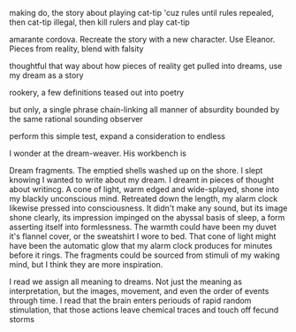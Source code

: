 making do, the story about playing cat-tip 'cuz rules until rules repealed, then cat-tip illegal, then kill rulers and play cat-tip

amarante cordova. Recreate the story with a new character. Use Eleanor. Pieces from reality, blend with falsity

thoughtful that way about how pieces of reality get pulled into dreams, use my dream as a story

rookery, a few definitions teased out into poetry

but only, a single phrase chain-linking all manner of absurdity bounded by the same rational sounding observer

perform this simple test, expand a consideration to endless  

I wonder at the dream-weaver. His workbench is 

Dream fragments. The emptied shells washed up on the shore.
I slept knowing I wanted to write about my dream. I dreamt in pieces of thought about writincg. A cone of light, warm edged and wide-splayed, shone into my blackly unconscious mind. Retreated down the length, my alarm clock likewise pressed into consciousness. It didn't make any sound, but its image shone clearly, its impression impinged on the abyssal basis of sleep, a form asserting itself into formlessness. The warmth could have been my duvet it's flannel cover, or the sweatshirt I wore to bed. That cone of light might have been the automatic glow that my alarm clock produces for minutes before it rings. The fragments could be sourced from stimuli of my waking mind, but I think they are more inspiration.

I read we assign all meaning to dreams. Not just the meaning as interpretation, but the images, movement, and even the order of events through time. I read that the brain enters periouds of rapid random stimulation, that those actions leave chemical traces and touch off fecund storms
